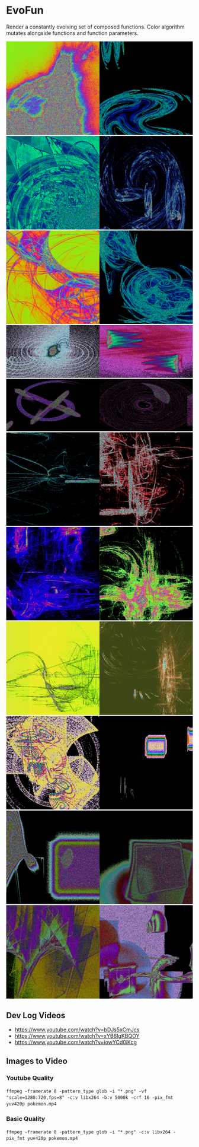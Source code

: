 # EvoFun

Render a constantly evolving set of composed functions. Color algorithm mutates alongside functions and function parameters.

<img src="https://raw.githubusercontent.com/kennycason/evofun/refs/heads/main/samples/iteration_1728715656_0.png" width="50%"/><img src="https://raw.githubusercontent.com/kennycason/evofun/refs/heads/main/samples/iteration_1728722276_200.png" width="50%"/>
<img src="https://raw.githubusercontent.com/kennycason/evofun/refs/heads/main/samples/iteration_1728722000_2200.png" width="50%"/><img src="https://raw.githubusercontent.com/kennycason/evofun/refs/heads/main/samples/iteration_1728721472_0.png" width="50%"/>
<img src="https://raw.githubusercontent.com/kennycason/evofun/refs/heads/main/samples/iteration_1728718403_100.png" width="50%"/><img src="https://raw.githubusercontent.com/kennycason/evofun/refs/heads/main/samples/iteration_1728722420_100.png" width="50%"/>
<img src="https://raw.githubusercontent.com/kennycason/evofun/refs/heads/main/samples/iteration_1729313889_89.png" width="50%"/><img src="https://raw.githubusercontent.com/kennycason/evofun/refs/heads/main/samples/iteration_1729313922_307.png" width="50%"/>
<img src="https://raw.githubusercontent.com/kennycason/evofun/refs/heads/main/samples/iteration_1729317878_860.png" width="50%"/><img src="https://raw.githubusercontent.com/kennycason/evofun/refs/heads/main/samples/iteration_1729317832_592.png" width="50%"/>
<img src="https://raw.githubusercontent.com/kennycason/evofun/refs/heads/main/samples/iteration_1728720385_700.png" width="50%"/><img src="https://raw.githubusercontent.com/kennycason/evofun/refs/heads/main/samples/iteration_1728973553_4000.png" width="50%"/>
<img src="https://raw.githubusercontent.com/kennycason/evofun/refs/heads/main/samples/iteration_1728973332_1900.png" width="50%"/><img src="https://raw.githubusercontent.com/kennycason/evofun/refs/heads/main/samples/iteration_1728973458_3100.png" width="50%"/>
<img src="https://raw.githubusercontent.com/kennycason/evofun/refs/heads/main/samples/iteration_1729109758_100.png" width="50%"/><img src="https://raw.githubusercontent.com/kennycason/evofun/refs/heads/main/samples/iteration_1729109803_200.png" width="50%"/>
<img src="https://raw.githubusercontent.com/kennycason/evofun/refs/heads/main/samples/iteration_1729226408_6939.png" width="50%"/><img src="https://raw.githubusercontent.com/kennycason/evofun/refs/heads/main/samples/iteration_1729228963_190.png" width="50%"/>
<img src="https://raw.githubusercontent.com/kennycason/evofun/refs/heads/main/samples/iteration_1729229357_1980.png" width="50%"/><img src="https://raw.githubusercontent.com/kennycason/evofun/refs/heads/main/samples/iteration_1729229465_2430.png" width="50%"/>
<img src="https://raw.githubusercontent.com/kennycason/evofun/refs/heads/main/samples/iteration_1729229879_4040.png" width="50%"/><img src="https://raw.githubusercontent.com/kennycason/evofun/refs/heads/main/samples/iteration_1729232157_760.png" width="50%"/>

## Dev Log Videos

- https://www.youtube.com/watch?v=bDJs5xCmJcs
- https://www.youtube.com/watch?v=xYB6IgKBQOY
- https://www.youtube.com/watch?v=iowYCd0iKcg

## Images to Video

### Youtube Quality

`ffmpeg -framerate 8 -pattern_type glob -i "*.png" -vf "scale=1280:720,fps=8" -c:v libx264 -b:v 5000k -crf 16 -pix_fmt yuv420p pokemon.mp4`

### Basic Quality

`ffmpeg -framerate 8 -pattern_type glob -i "*.png" -c:v libx264 -pix_fmt yuv420p pokemon.mp4`
